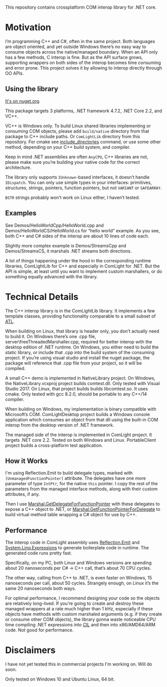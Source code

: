 This repository contains crossplatform COM interop library for .NET core.# MotivationI’m programming C++ and C#, often in the same project. Both languages are object oriented, and yet outside Windows there’s no easy way to consume objects across the native/managed boundary. When an API only has a few methods, C interop is fine. But as the API surface grows, supporting wrappers on both sides of the interop becomes time consuming and error prone. This project solves it by allowing to interop directly through OO APIs.## Using the library[It's on nuget.org](https://www.nuget.org/packages/ComLightInterop/).This package targets 3 platforms, .NET framework 4.7.2, .NET Core 2.2, and VC++. VC++ is Windows only. To build Linux shared libraries implementing or consuming COM objects, please add `build/native` directory from that package to C++ include paths. Or `ComLightLib` directory from this repository. For cmake see [include_directories](https://cmake.org/cmake/help/v3.0/command/include_directories.html) command, or use some other method, depending on your C++ build system, and compiler.Keep in mind .NET assemblies are often `AnyCPU`, C++ libraries are not, please make sure you’re building your native code for the correct architecture.The library only supports `IUnknown`-based interfaces, it doesn’t handle `IDispatch`.You can only use simple types in your interfaces: primitives, structures, strings, pointers, function pointers, but not `VARIANT` or `SAFEARRAY`.`BSTR` strings probably won’t work on Linux either, I haven’t tested.## ExamplesSee Demos/HelloWorldCpp/HelloWorld.cpp and Demos/HelloWorldCS/HelloWorld.cs for “hello world” example. As you see, both C++ and C# sides of the interop are about 10 lines of code each.Slightly more complex example is Demos/StreamsCpp and Demos/StreamsCS, it marshals .NET streams both directions.A lot of things happening under the hood in the corresponding runtime libraries, ComLightLib for C++ and especially in ComLight for .NET. But the API is simple, at least until you want to implement custom marshallers,  or do something equally advanced with the library.# Technical DetailsThe C++ interop library is in the ComLightLib library. It implements a few template classes, providing functionality comparable to a small subset of [ATL](https://en.wikipedia.org/wiki/Active_Template_Library).When building on Linux, that library is header only, you don’t actually need to build it. On Windows there’s one .cpp file, server\freeThreadedMarshaller.cpp, required for better interop with the desktop edition of .NET runtime. On Windows, you either need to build the static library, or include that .cpp into the build system of the consuming project. If you’re using visual studio and install the nuget package, the package will reference that .cpp file from your project, so it will be compiled.A small C++ demo is implemented in NativeLibrary project. On Windows, the NativeLibrary.vcxproj project builds comtest.dll. Only tested with Visual Studio 2017.On Linux, that project builds builds libcomtest.so. It uses cmake. Only tested with gcc 8.2.0, should be portable to any C++/14 compiler.When building on Windows, my implementation is binary compatible with Microsoft’s COM. ComLightDesktop project builds a Windows console application which consumes an object from that dll using the built-in COM interop from the desktop version of .NET framework.The managed side of the interop is implemented in ComLight project. It targets .NET core 2.2. Tested on both Windows and Linux. PortableClient project builds a cross-platform test application.## How it WorksI'm using Reflection.Emit to build delegate types, marked with `[UnmanagedFunctionPointer]` attribute. The delegates have one more parameter of type `IntPtr`, for the native `this` pointer. I copy the rest of the parameters from the managed interface methods, along with their custom attributes, if any.Then I use [Marshal.GetDelegateForFunctionPointer](https://docs.microsoft.com/en-us/dotnet/api/system.runtime.interopservices.marshal.getdelegateforfunctionpointer?view=netframework-4.8) with these delegates to expose a C++ object to .NET, or [Marshal.GetFunctionPointerForDelegate](https://docs.microsoft.com/en-us/dotnet/api/system.runtime.interopservices.marshal.getfunctionpointerfordelegate?view=netframework-4.8) to build virtual method table wrapping a C# object for use by C++.## PerformanceThe interop code in ComLight assembly uses [Reflection.Emit](https://docs.microsoft.com/en-us/dotnet/api/system.reflection.emit?view=netframework-4.8) and [System.Linq.Expressions](https://docs.microsoft.com/en-us/dotnet/api/system.linq.expressions?view=netframework-4.8) to generate boilerplate code in runtime. The generated code runs pretty fast.Specifically, on my PC, both Linux and Windows versions are spending about 20 nanoseconds per C# -> C++ call, that’s about 70 CPU cycles.The other way, calling from C++ to .NET, is even faster on Windows, 15 nanoseconds per call, about 50 cycles. Strangely enough, on Linux it’s the same 20 nanoseconds both ways.For optimal performance, I recommend designing your code so the objects are relatively long-lived. If you’re going to create and destroy these managed wrappers at a rate much higher than 1 kHz, especially if these objects have methods with custom marshaled arguments (e.g. if they create or consume other COM objects), the library gonna waste noticeable CPU time compiling .NET expressions into [CIL](https://en.wikipedia.org/wiki/Common_Intermediate_Language) and then into x86/AMD64/ARM code. Not good for performance.# DisclaimersI have not yet tested this in commercial projects I'm working on. Will do soon.Only tested on Windows 10 and Ubuntu Linux, 64 bit.